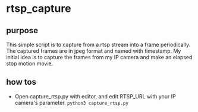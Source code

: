 # rtsp_capture

## purpose
This simple script is to capture from a rtsp stream into a frame periodically. The captured frames are in jpeg format and named with timestamp. 
My initial idea is to capture the frames from my IP camera and make an elapsed stop motion movie.

## how tos
* Open capture_rtsp.py with editor, and edit RTSP_URL with your IP camera's parameter.
`python3 capture_rtsp.py`
